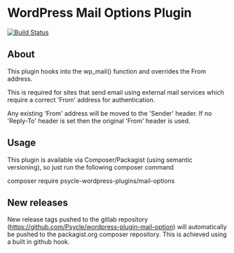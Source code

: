 # WordPress Mail Options Plugin

[![Build Status](https://travis-ci.org/Psycle/wordpress-plugin-mail-options.svg)](https://travis-ci.org/Psycle/wordpress-plugin-mail-options)

## About

This plugin hooks into the wp_mail() function and overrides the From address.

This is required for sites that send email using external mail services which require a correct 'From' address for authentication.

Any existing 'From' address will be moved to the 'Sender' header. If no 'Reply-To' header is set then the original 'From' header is used.

## Usage

This plugin is available via Composer/Packagist (using semantic versioning), so just run the following composer command

composer require psycle-wordpress-plugins/mail-options

## New releases

New release tags pushed to the gitlab repository (https://github.com/Psycle/wordpress-plugin-mail-option) will automatically be pushed to the packagist.org composer repository. This is achieved using a built in github hook.
